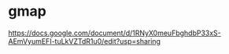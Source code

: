 # gmap

https://docs.google.com/document/d/1RNyX0meuFbghdbP33xS-AEmVyumEFI-tuLkVZTdR1u0/edit?usp=sharing
